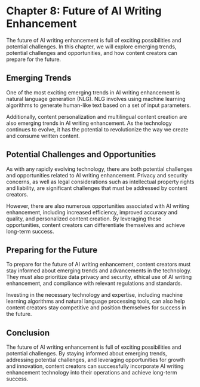 Chapter 8: Future of AI Writing Enhancement
===========================================

The future of AI writing enhancement is full of exciting possibilities and potential challenges. In this chapter, we will explore emerging trends, potential challenges and opportunities, and how content creators can prepare for the future.

Emerging Trends
---------------

One of the most exciting emerging trends in AI writing enhancement is natural language generation (NLG). NLG involves using machine learning algorithms to generate human-like text based on a set of input parameters.

Additionally, content personalization and multilingual content creation are also emerging trends in AI writing enhancement. As the technology continues to evolve, it has the potential to revolutionize the way we create and consume written content.

Potential Challenges and Opportunities
--------------------------------------

As with any rapidly evolving technology, there are both potential challenges and opportunities related to AI writing enhancement. Privacy and security concerns, as well as legal considerations such as intellectual property rights and liability, are significant challenges that must be addressed by content creators.

However, there are also numerous opportunities associated with AI writing enhancement, including increased efficiency, improved accuracy and quality, and personalized content creation. By leveraging these opportunities, content creators can differentiate themselves and achieve long-term success.

Preparing for the Future
------------------------

To prepare for the future of AI writing enhancement, content creators must stay informed about emerging trends and advancements in the technology. They must also prioritize data privacy and security, ethical use of AI writing enhancement, and compliance with relevant regulations and standards.

Investing in the necessary technology and expertise, including machine learning algorithms and natural language processing tools, can also help content creators stay competitive and position themselves for success in the future.

Conclusion
----------

The future of AI writing enhancement is full of exciting possibilities and potential challenges. By staying informed about emerging trends, addressing potential challenges, and leveraging opportunities for growth and innovation, content creators can successfully incorporate AI writing enhancement technology into their operations and achieve long-term success.
